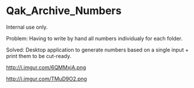 # Qak_Archive_Numbers

Internal use only.

Problem: Having to write by hand all numbers individualy for each folder.

Solved: Desktop application to generate numbers based on a single input + print them to be cut-ready.

http://i.imgur.com/6QMMxjA.png

http://i.imgur.com/TMuD9O2.png
